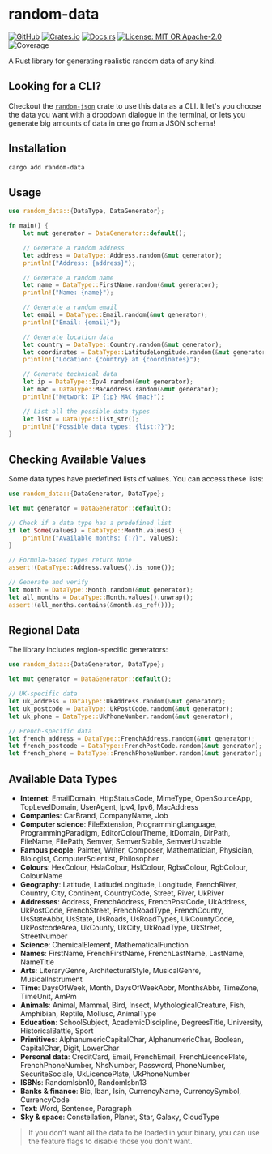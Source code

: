 # random-data

[![GitHub](https://img.shields.io/badge/github-t--webber-blue.svg?logo=github)](https://github.com/t-webber/random-data)
[![Crates.io](https://img.shields.io/badge/crates.io-random--data-darkgreen.svg?logo=rust)](https://crates.io/crates/random-data)
[![Docs.rs](https://img.shields.io/badge/docs.rs-random--data-brown.svg?logo=rust)](https://docs.rs/random-data)
[![License: MIT OR Apache-2.0](https://img.shields.io/badge/license-MIT%20or%20Apache--2.0-red.svg)](LICENSE-MIT)
![Coverage](https://img.shields.io/badge/coverage--100%25-purple.svg)

A Rust library for generating realistic random data of any kind.

## Looking for a CLI?

Checkout the [`random-json`](https://github.com/t-webber/random-json) crate to use this data as a CLI. It let's you choose the data you want with a dropdown dialogue in the terminal, or lets you generate big amounts of data in one go from a JSON schema!

## Installation

```bash
cargo add random-data
```

## Usage

```rust
use random_data::{DataType, DataGenerator};

fn main() {
    let mut generator = DataGenerator::default();

    // Generate a random address
    let address = DataType::Address.random(&mut generator);
    println!("Address: {address}");

    // Generate a random name
    let name = DataType::FirstName.random(&mut generator);
    println!("Name: {name}");

    // Generate a random email
    let email = DataType::Email.random(&mut generator);
    println!("Email: {email}");

    // Generate location data
    let country = DataType::Country.random(&mut generator);
    let coordinates = DataType::LatitudeLongitude.random(&mut generator);
    println!("Location: {country} at {coordinates}");

    // Generate technical data
    let ip = DataType::Ipv4.random(&mut generator);
    let mac = DataType::MacAddress.random(&mut generator);
    println!("Network: IP {ip} MAC {mac}");

    // List all the possible data types
    let list = DataType::list_str();
    println!("Possible data types: {list:?}");
}
```

## Checking Available Values

Some data types have predefined lists of values. You can access these lists:

```rust
use random_data::{DataGenerator, DataType};

let mut generator = DataGenerator::default();

// Check if a data type has a predefined list
if let Some(values) = DataType::Month.values() {
    println!("Available months: {:?}", values);
}

// Formula-based types return None
assert!(DataType::Address.values().is_none());

// Generate and verify
let month = DataType::Month.random(&mut generator);
let all_months = DataType::Month.values().unwrap();
assert!(all_months.contains(&month.as_ref()));
```

## Regional Data

The library includes region-specific generators:

```rust
use random_data::{DataGenerator, DataType};

let mut generator = DataGenerator::default();

// UK-specific data
let uk_address = DataType::UkAddress.random(&mut generator);
let uk_postcode = DataType::UkPostCode.random(&mut generator);
let uk_phone = DataType::UkPhoneNumber.random(&mut generator);

// French-specific data
let french_address = DataType::FrenchAddress.random(&mut generator);
let french_postcode = DataType::FrenchPostCode.random(&mut generator);
let french_phone = DataType::FrenchPhoneNumber.random(&mut generator);
```

## Available Data Types

- **Internet**: EmailDomain, HttpStatusCode, MimeType, OpenSourceApp, TopLevelDomain, UserAgent, Ipv4, Ipv6, MacAddress
- **Companies**: CarBrand, CompanyName, Job
- **Computer science**: FileExtension, ProgrammingLanguage, ProgrammingParadigm, EditorColourTheme, ItDomain, DirPath, FileName, FilePath, Semver, SemverStable, SemverUnstable
- **Famous people**: Painter, Writer, Composer, Mathematician, Physician, Biologist, ComputerScientist, Philosopher
- **Colours**: HexColour, HslaColour, HslColour, RgbaColour, RgbColour, ColourName
- **Geography**: Latitude, LatitudeLongitude, Longitude, FrenchRiver, Country, City, Continent, CountryCode, Street, River, UkRiver
- **Addresses**: Address, FrenchAddress, FrenchPostCode, UkAddress, UkPostCode, FrenchStreet, FrenchRoadType, FrenchCounty, UsStateAbbr, UsState, UsRoads, UsRoadTypes, UkCountyCode, UkPostcodeArea, UkCounty, UkCity, UkRoadType, UkStreet, StreetNumber
- **Science**: ChemicalElement, MathematicalFunction
- **Names**: FirstName, FrenchFirstName, FrenchLastName, LastName, NameTitle
- **Arts**: LiteraryGenre, ArchitecturalStyle, MusicalGenre, MusicalInstrument
- **Time**: DaysOfWeek, Month, DaysOfWeekAbbr, MonthsAbbr, TimeZone, TimeUnit, AmPm
- **Animals**: Animal, Mammal, Bird, Insect, MythologicalCreature, Fish, Amphibian, Reptile, Mollusc, AnimalType
- **Education**: SchoolSubject, AcademicDiscipline, DegreesTitle, University, HistoricalBattle, Sport
- **Primitives**: AlphanumericCapitalChar, AlphanumericChar, Boolean, CapitalChar, Digit, LowerChar
- **Personal data**: CreditCard, Email, FrenchEmail, FrenchLicencePlate, FrenchPhoneNumber, NhsNumber, Password, PhoneNumber, SecuriteSociale, UkLicencePlate, UkPhoneNumber
- **ISBNs**: RandomIsbn10, RandomIsbn13
- **Banks & finance**: Bic, Iban, Isin, CurrencyName, CurrencySymbol, CurrencyCode
- **Text**: Word, Sentence, Paragraph
- **Sky & space**: Constellation, Planet, Star, Galaxy, CloudType

> If you don't want all the data to be loaded in your binary, you can use the feature flags to disable those you don't want.
